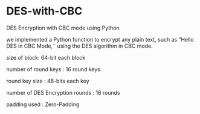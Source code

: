 # DES-with-CBC
DES Encryption with CBC mode using Python

we implemented a Python function to encrypt any plain text, such as ”Hello DES in CBC Mode,¨ using the DES algorithm in CBC mode.

size of block: 64-bit each block

number of round keys : 16 round keys 

round key size : 48-bits each key

number of DES Encryption rounds : 16 rounds

padding used : Zero-Padding
